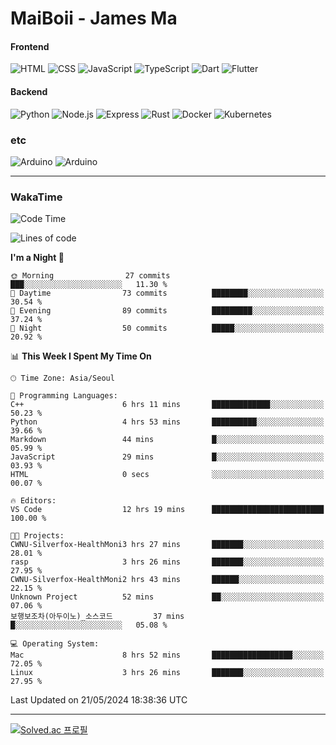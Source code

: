 # MaiBoii - James Ma

#### Frontend
![HTML](https://img.shields.io/badge/-HTML-E34F26?style=flat-square&logo=html5&logoColor=white)
![CSS](https://img.shields.io/badge/-CSS-1572B6?style=flat-square&logo=css3)
![JavaScript](https://img.shields.io/badge/-JavaScript-F7DF1E?style=flat-square&logo=javascript&logoColor=black)
![TypeScript](https://img.shields.io/badge/-TypeScript-02569B?style=flat-square&logo=typescript&logoColor=white)
![Dart](https://img.shields.io/badge/-Dart-0175C2?style=flat-square&logo=dart)
![Flutter](https://img.shields.io/badge/-Flutter-02569B?style=flat-square&logo=flutter)


#### Backend
![Python](https://img.shields.io/badge/-Python-3776AB?style=flat-square&logo=python&logoColor=white)
![Node.js](https://img.shields.io/badge/-Node.js-339933?style=flat-square&logo=node.js&logoColor=white)
![Express](https://img.shields.io/badge/-Express-339933?style=flat-square&logo=express&logoColor=white)
![Rust](https://img.shields.io/badge/-Rust-000000?style=flat-square&logo=rust&logoColor=white)
![Docker](https://img.shields.io/badge/-Docker-2496ED?style=flat-square&logo=docker&logoColor=white)
![Kubernetes](https://img.shields.io/badge/-Kubernetes-326CE5?style=flat-square&logo=kubernetes&logoColor=white)


### etc
![Arduino](https://img.shields.io/badge/-Arduino-00878F?style=flat-square&logo=arduino&logoColor=white)
![Arduino](https://img.shields.io/badge/-Bevy-232326?style=flat-square&logo=bevy&logoColor=white)

---
### WakaTime
<!--START_SECTION:waka-->
![Code Time](http://img.shields.io/badge/Code%20Time-833%20hrs%2056%20mins-blue)

![Lines of code](https://img.shields.io/badge/From%20Hello%20World%20I%27ve%20Written-1.2%20million%20lines%20of%20code-blue)

**I'm a Night 🦉** 

```text
🌞 Morning                27 commits          ███░░░░░░░░░░░░░░░░░░░░░░   11.30 % 
🌆 Daytime                73 commits          ████████░░░░░░░░░░░░░░░░░   30.54 % 
🌃 Evening                89 commits          █████████░░░░░░░░░░░░░░░░   37.24 % 
🌙 Night                  50 commits          █████░░░░░░░░░░░░░░░░░░░░   20.92 % 
```


📊 **This Week I Spent My Time On** 

```text
🕑︎ Time Zone: Asia/Seoul

💬 Programming Languages: 
C++                      6 hrs 11 mins       █████████████░░░░░░░░░░░░   50.23 % 
Python                   4 hrs 53 mins       ██████████░░░░░░░░░░░░░░░   39.66 % 
Markdown                 44 mins             █░░░░░░░░░░░░░░░░░░░░░░░░   05.99 % 
JavaScript               29 mins             █░░░░░░░░░░░░░░░░░░░░░░░░   03.93 % 
HTML                     0 secs              ░░░░░░░░░░░░░░░░░░░░░░░░░   00.07 % 

🔥 Editors: 
VS Code                  12 hrs 19 mins      █████████████████████████   100.00 % 

🐱‍💻 Projects: 
CWNU-Silverfox-HealthMoni3 hrs 27 mins       ███████░░░░░░░░░░░░░░░░░░   28.01 % 
rasp                     3 hrs 26 mins       ███████░░░░░░░░░░░░░░░░░░   27.95 % 
CWNU-Silverfox-HealthMoni2 hrs 43 mins       ██████░░░░░░░░░░░░░░░░░░░   22.15 % 
Unknown Project          52 mins             ██░░░░░░░░░░░░░░░░░░░░░░░   07.06 % 
보행보조차(아두이노)_소스코드         37 mins             █░░░░░░░░░░░░░░░░░░░░░░░░   05.08 % 

💻 Operating System: 
Mac                      8 hrs 52 mins       ██████████████████░░░░░░░   72.05 % 
Linux                    3 hrs 26 mins       ███████░░░░░░░░░░░░░░░░░░   27.95 % 
```


 Last Updated on 21/05/2024 18:38:36 UTC
<!--END_SECTION:waka-->
---
[![Solved.ac
프로필](http://mazassumnida.wtf/api/v2/generate_badge?boj=msu2020)](https://solved.ac/msu2020)
